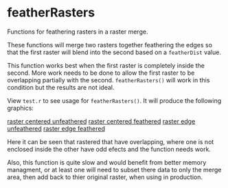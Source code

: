 # featherRasters
Functions for feathering rasters in a raster merge.

These functions will merge two rasters together feathering the edges so that the first raster will blend into the second based on a `featherDist` value. 

This function works best when the first raster is completely inside the second. More work needs to be done to allow the first raster to be overlapping partially with the second. `featherRasters()` will work in this condition but the results are not ideal. 

View `test.r` to see usage for `featherRasters()`. It will produce the following graphics:

[raster centered unfeathered](./images/centered_unfeathered.jpg)
[raster centered feathered](./images/centered_feathered.jpg)
[raster edge unfeathered](./images/edge_unfeathered.jpg)
[raster edge feathered](./images/edge_feathered.jpg)
  
Here it can be seen that rastered that have overlapping, where one is not enclosed inside the other have odd efects and the function needs work.

Also, this function is quite slow and would benefit from better memory managment, or at least one will need to subset there data to only the merge area, then add back to thier original raster, when using in production.
